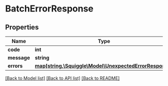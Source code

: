 # BatchErrorResponse

## Properties
Name | Type | Description | Notes
------------ | ------------- | ------------- | -------------
**code** | **int** |  | [optional] 
**message** | **string** |  | 
**errors** | [**map[string,\Squiggle\Model\UnexpectedErrorResponse]**](UnexpectedErrorResponse.md) |  | 

[[Back to Model list]](../README.md#documentation-for-models) [[Back to API list]](../README.md#documentation-for-api-endpoints) [[Back to README]](../README.md)



